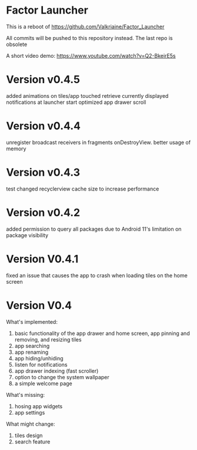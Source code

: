 # Factor Launcher

This is a reboot of https://github.com/Valkriaine/Factor_Launcher

All commits will be pushed to this repository instead. The last repo is obsolete

A short video demo: https://www.youtube.com/watch?v=Q2-BkeirE5s

# Version v0.4.5
added animations on tiles/app touched
retrieve currently displayed notifications at launcher start
optimized app drawer scroll

# Version v0.4.4
unregister broadcast receivers in fragments onDestroyView.
better usage of memory

# Version v0.4.3
test changed recyclerview cache size to increase performance

# Version v0.4.2 
added permission to query all packages due to Android 11's limitation on package visibility

# Version V0.4.1
fixed an issue that causes the app to crash when loading tiles on the home screen

# Version V0.4
What's implemented:
1. basic functionality of the app drawer and home screen, app pinning and removing, and resizing tiles
2. app searching
3. app renaming
4. app hiding/unhiding
5. listen for notifications
6. app drawer indexing (fast scroller)
7. option to change the system wallpaper
8. a simple welcome page

What's missing:
1. hosing app widgets
2. app settings

What might change:
1. tiles design
2. search feature


